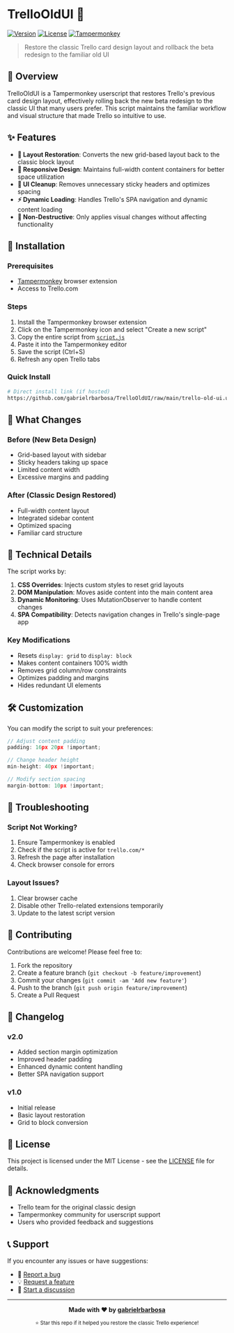 # TrelloOldUI 🔄

[![Version](https://img.shields.io/badge/version-2.0-blue.svg)](https://github.com/gabrielrbarbosa/TrelloOldUI)
[![License](https://img.shields.io/badge/license-MIT-green.svg)](LICENSE)
[![Tampermonkey](https://img.shields.io/badge/tampermonkey-compatible-orange.svg)](https://www.tampermonkey.net/)

> Restore the classic Trello card design layout and rollback the beta redesign to the familiar old UI

## 🎯 Overview

TrelloOldUI is a Tampermonkey userscript that restores Trello's previous card design layout, effectively rolling back the new beta redesign to the classic UI that many users prefer. This script maintains the familiar workflow and visual structure that made Trello so intuitive to use.

## ✨ Features

- **🔄 Layout Restoration**: Converts the new grid-based layout back to the classic block layout
- **📱 Responsive Design**: Maintains full-width content containers for better space utilization
- **🎨 UI Cleanup**: Removes unnecessary sticky headers and optimizes spacing
- **⚡ Dynamic Loading**: Handles Trello's SPA navigation and dynamic content loading
- **🔧 Non-Destructive**: Only applies visual changes without affecting functionality

## 🚀 Installation

### Prerequisites
- [Tampermonkey](https://www.tampermonkey.net/) browser extension
- Access to Trello.com

### Steps
1. Install the Tampermonkey browser extension
2. Click on the Tampermonkey icon and select "Create a new script"
3. Copy the entire script from [`script.js`](script.js)
4. Paste it into the Tampermonkey editor
5. Save the script (Ctrl+S)
6. Refresh any open Trello tabs

### Quick Install
```bash
# Direct install link (if hosted)
https://github.com/gabrielrbarbosa/TrelloOldUI/raw/main/trello-old-ui.user.js
```

## 🎨 What Changes

### Before (New Beta Design)
- Grid-based layout with sidebar
- Sticky headers taking up space
- Limited content width
- Excessive margins and padding

### After (Classic Design Restored)
- Full-width content layout
- Integrated sidebar content
- Optimized spacing
- Familiar card structure

## 🔧 Technical Details

The script works by:

1. **CSS Overrides**: Injects custom styles to reset grid layouts
2. **DOM Manipulation**: Moves aside content into the main content area
3. **Dynamic Monitoring**: Uses MutationObserver to handle content changes
4. **SPA Compatibility**: Detects navigation changes in Trello's single-page app

### Key Modifications
- Resets `display: grid` to `display: block`
- Makes content containers 100% width
- Removes grid column/row constraints
- Optimizes padding and margins
- Hides redundant UI elements

## 🛠️ Customization

You can modify the script to suit your preferences:

```javascript
// Adjust content padding
padding: 16px 20px !important;

// Change header height
min-height: 40px !important;

// Modify section spacing
margin-bottom: 10px !important;
```

## 🐛 Troubleshooting

### Script Not Working?
1. Ensure Tampermonkey is enabled
2. Check if the script is active for `trello.com/*`
3. Refresh the page after installation
4. Check browser console for errors

### Layout Issues?
1. Clear browser cache
2. Disable other Trello-related extensions temporarily
3. Update to the latest script version

## 🤝 Contributing

Contributions are welcome! Please feel free to:

1. Fork the repository
2. Create a feature branch (`git checkout -b feature/improvement`)
3. Commit your changes (`git commit -am 'Add new feature'`)
4. Push to the branch (`git push origin feature/improvement`)
5. Create a Pull Request

## 📝 Changelog

### v2.0
- Added section margin optimization
- Improved header padding
- Enhanced dynamic content handling
- Better SPA navigation support

### v1.0
- Initial release
- Basic layout restoration
- Grid to block conversion

## 📄 License

This project is licensed under the MIT License - see the [LICENSE](LICENSE) file for details.

## 🙏 Acknowledgments

- Trello team for the original classic design
- Tampermonkey community for userscript support
- Users who provided feedback and suggestions

## 📞 Support

If you encounter any issues or have suggestions:

- 🐛 [Report a bug](https://github.com/gabrielrbarbosa/TrelloOldUI/issues)
- 💡 [Request a feature](https://github.com/gabrielrbarbosa/TrelloOldUI/issues)
- 💬 [Start a discussion](https://github.com/gabrielrbarbosa/TrelloOldUI/discussions)

---

<p align="center">
  <strong>Made with ❤️ by <a href="https://github.com/gabrielrbarbosa">gabrielrbarbosa</a></strong>
</p>

<p align="center">
  <sub>⭐ Star this repo if it helped you restore the classic Trello experience!</sub>
</p>
